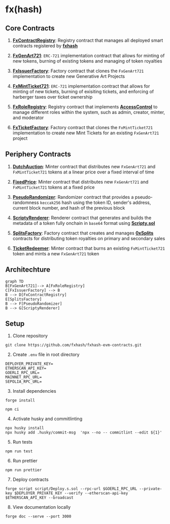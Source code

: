 # fx(hash)

## Core Contracts

1. **[FxContractRegistry](https://github.com/fxhash/fxhash-core/blob/main/src/registries/FxContractRegistry.sol)**: Registry contract that manages all deployed smart contracts registered by **[fxhash](https://www.fxhash.xyz)**

2. **[FxGenArt721](https://github.com/fxhash/fxhash-core/blob/main/src/tokens/FxGenArt721.sol)**: `ERC-721` implementation contract that allows for minting of new tokens, burning of existing tokens and managing of token royalties

3. **[FxIssuerFactory](https://github.com/fxhash/fxhash-core/blob/main/src/factories/FxIssuerFactory.sol)**: Factory contract that clones the `FxGenArt721` implementation to create new Generative Art Projects

4. **[FxMintTicket721](https://github.com/fxhash/fxhash-core/blob/main/src/tokens/FxMintTicket721.sol)**: `ERC-721` implementation contract that allows for minting of new tickets, burning of exisiting tickets, and enforcing of harberger taxes over ticket ownership

5. **[FxRoleRegistry](https://github.com/fxhash/fxhash-core/blob/main/src/registries/FxRoleRegistry.sol)**: Registry contract that implements **[AccessControl](https://docs.openzeppelin.com/contracts/4.x/api/access)** to manage different roles within the system, such as admin, creator, minter, and moderator

6. **[FxTicketFactory](https://github.com/fxhash/fxhash-core/blob/main/src/factories/FxTicketFactory.sol)**: Factory contract that clones the `FxMintTicket721` implementation to create new Mint Tickets for an existing `FxGenArt721` project

## Periphery Contracts

1. **[DutchAuction](https://github.com/fxhash/fxhash-core/blob/main/src/minters/DutchAuction.sol)**: Minter contract that distributes new `FxGenArt721` and `FxMintTicket721` tokens at a linear price over a fixed interval of time

2. **[FixedPrice](https://github.com/fxhash/fxhash-core/blob/main/rc/minters/FixedPrice.sol)**: Minter contract that distributes new `FxGenArt721` and `FxMintTicket721` tokens at a fixed price

3. **[PseudoRandomizer](https://github.com/fxhash/fxhash-core/blob/main/src/randomizers/PseudoRandomizer.sol)**: Randomizer contract that provides a pseudo-randomness `keccak256` hash using the token ID, sender's address, current block number, and hash of the previous block

4. **[ScriptyRenderer](https://github.com/fxhash/fxhash-core/blob/main/src/renderers/ScriptyRenderer.sol)**: Renderer contract that generates and builds the metadata of a token fully onchain in `base64` format using **[Scripty.sol](https://int-art.gitbook.io/scripty.sol-v2)**

5. **[SplitsFactory](https://github.com/fxhash/fxhash-core/blob/main/src/factories/SplitsFactory.sol)**: Factory contract that creates and manages **[0xSplits](https://docs.splits.org)** contracts for distributing token royalties on primary and secondary sales

6. **[TicketRedeemer](https://github.com/fxhash/fxhash-core/blob/main/src/minters/TicketRedeemer.sol)**: Minter contract that burns an existing `FxMintTicket721` token and mints a new `FxGenArt721` token

## Architechture

```mermaid
graph TD
B[FxGenArt721]--> A[FxRoleRegistry]
C[FxIssuerFactory] --> B
B --> D[FxContractRegistry]
E[SplitsFactory]
B --> F[PseudoRandomizer]
B --> G[ScriptyRenderer]
```

## Setup

1. Clone repository

```
git clone https://github.com/fxhash/fxhash-evm-contracts.git
```

2. Create `.env` file in root directory

```
DEPLOYER_PRIVATE_KEY=
ETHERSCAN_API_KEY=
GOERLI_RPC_URL=
MAINNET_RPC_URL=
SEPOLIA_RPC_URL=
```

3. Install dependencies

```
forge install
```

```
npm ci
```

4. Activate husky and commitlinting

```
npx husky install
npx husky add .husky/commit-msg  'npx --no -- commitlint --edit ${1}'
```

5. Run tests

```
npm run test
```

6. Run prettier

```
npm run prettier
```

7. Deploy contracts

```
forge script script/Deploy.s.sol --rpc-url $GOERLI_RPC_URL --private-key $DEPLOYER_PRIVATE_KEY --verify --etherscan-api-key $ETHERSCAN_API_KEY --broadcast
```

8. View documentation locally

```
forge doc --serve --port 3000
```
